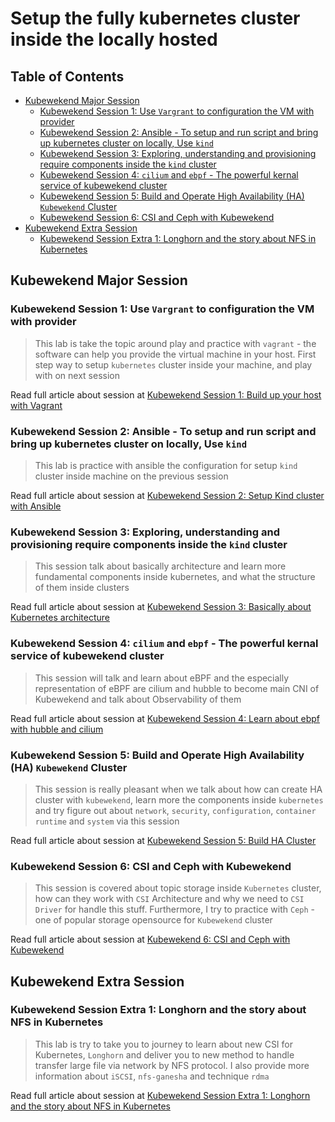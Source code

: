 <h1>Setup the fully kubernetes cluster inside the locally hosted</h1>

<h2>Table of Contents</h2>

- [Kubewekend Major Session](#kubewekend-major-session)
  - [Kubewekend Session 1: Use `Vargrant` to configuration the VM with provider](#kubewekend-session-1-use-vargrant-to-configuration-the-vm-with-provider)
  - [Kubewekend Session 2: Ansible - To setup and run script and bring up kubernetes cluster on locally, Use `kind`](#kubewekend-session-2-ansible---to-setup-and-run-script-and-bring-up-kubernetes-cluster-on-locally-use-kind)
  - [Kubewekend Session 3: Exploring, understanding and provisioning require components inside the `kind` cluster](#kubewekend-session-3-exploring-understanding-and-provisioning-require-components-inside-the-kind-cluster)
  - [Kubewekend Session 4: `cilium` and `ebpf` - The powerful kernal service of kubewekend cluster](#kubewekend-session-4-cilium-and-ebpf---the-powerful-kernal-service-of-kubewekend-cluster)
  - [Kubewekend Session 5: Build and Operate High Availability (HA) `Kubewekend` Cluster](#kubewekend-session-5-build-and-operate-high-availability-ha-kubewekend-cluster)
  - [Kubewekend Session 6: CSI and Ceph with Kubewekend](#kubewekend-session-6-csi-and-ceph-with-kubewekend)
- [Kubewekend Extra Session](#kubewekend-extra-session)
  - [Kubewekend Session Extra 1: Longhorn and the story about NFS in Kubernetes](#kubewekend-session-extra-1-longhorn-and-the-story-about-nfs-in-kubernetes)

## Kubewekend Major Session

### Kubewekend Session 1: Use `Vargrant` to configuration the VM with provider

> This lab is take the topic around play and practice with `vagrant` - the software can help you provide the virtual machine in your host. First step way to setup `kubernetes` cluster inside your machine, and play with on next session

Read full article about session at [Kubewekend Session 1: Build up your host with Vagrant](https://wiki.xeusnguyen.xyz/Tech-Second-Brain/Personal/Kubewekend/Kubewekend-Session-1)

### Kubewekend Session 2: Ansible - To setup and run script and bring up kubernetes cluster on locally, Use `kind`

> This lab is practice with ansible the configuration for setup `kind` cluster inside machine on the previous session

Read full article about session at [Kubewekend Session 2: Setup Kind cluster with Ansible](https://wiki.xeusnguyen.xyz/Tech-Second-Brain/Personal/Kubewekend/Kubewekend-Session-2)

### Kubewekend Session 3: Exploring, understanding and provisioning require components inside the `kind` cluster

> This session talk about basically architecture and learn more fundamental components inside kubernetes, and what the structure of them inside clusters

Read full article about session at [Kubewekend Session 3: Basically about Kubernetes architecture](https://wiki.xeusnguyen.xyz/Tech-Second-Brain/Personal/Kubewekend/Kubewekend-Session-3)

### Kubewekend Session 4: `cilium` and `ebpf` - The powerful kernal service of kubewekend cluster

> This session will talk and learn about eBPF and the especially representation of eBPF are cilium and hubble to become main CNI of Kubewekend and talk about Observability of them

Read full article about session at [Kubewekend Session 4: Learn about ebpf with hubble and cilium](https://wiki.xeusnguyen.xyz/Tech-Second-Brain/Personal/Kubewekend/Kubewekend-Session-4)

### Kubewekend Session 5: Build and Operate High Availability (HA) `Kubewekend` Cluster

> This session is really pleasant when we talk about how can create HA cluster with `kubewekend`, learn more the components inside `kubernetes` and try figure out about `network`, `security`, `configuration`, `container runtime` and `system` via this session

Read full article about session at [Kubewekend Session 5: Build HA Cluster](https://wiki.xeusnguyen.xyz/Tech-Second-Brain/Personal/Kubewekend/Kubewekend-Session-5)

### Kubewekend Session 6: CSI and Ceph with Kubewekend

> This session is covered about topic storage inside `Kubernetes` cluster, how can they work with `CSI` Architecture and why we need to `CSI Driver` for handle this stuff. Furthermore, I try to practice with `Ceph` - one of popular storage opensource for `Kubewekend` cluster

Read full article about session at [Kubewekend 6: CSI and Ceph with Kubewekend](https://wiki.xeusnguyen.xyz/Tech-Second-Brain/Personal/Kubewekend/Kubewekend-Session-6)


## Kubewekend Extra Session

### Kubewekend Session Extra 1: Longhorn and the story about NFS in Kubernetes

> This lab is try to take you to journey to learn about new CSI for Kubernetes, `Longhorn` and deliver you to new method to handle transfer large file via network by NFS protocol. I also provide more information about `iSCSI`, `nfs-ganesha` and technique `rdma`

Read full article about session at [Kubewekend Session Extra 1: Longhorn and the story about NFS in Kubernetes](https://wiki.xeusnguyen.xyz/Tech-Second-Brain/Personal/Kubewekend/Kubewekend-Session-Extra-1)